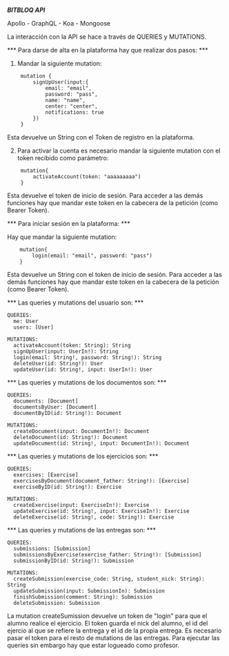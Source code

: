 ***BITBLOQ API***

Apollo - GraphQL - Koa - Mongoose

La interacción con la API se hace a través de QUERIES y MUTATIONS.


*** Para darse de alta en la plataforma hay que realizar dos pasos: ***

1) Mandar la siguiente mutation:

        mutation {
            signUpUser(input:{
                email: "email",
                password: "pass",
                name: "name",
                center: "center",
                notifications: true
            })
        }

Esta devuelve un String con el Token de registro en la plataforma.

2) Para activar la cuenta es necesario mandar la siguiente mutation con el token recibido como parámetro:

        mutation{
            activateAccount(token: "aaaaaaaaa")
        }

Esta devuelve el token de inicio de sesión. Para acceder a las demás funciones hay que mandar este token en la cabecera de la petición (como Bearer Token).


*** Para iniciar sesión en la plataforma: ***

Hay que mandar la siguiente mutation: 

        mutation{
            login(email: "email", password: "pass")
        }

Esta devuelve un String con el token de inicio de sesión. Para acceder a las demás funciones hay que mandar este token en la cabecera de la petición (como Bearer Token).


*** Las queries y mutations del usuario son: ***

    QUERIES:
      me: User
      users: [User]

    MUTATIONS:
      activateAccount(token: String): String
      signUpUser(input: UserIn!): String
      login(email: String!, password: String!): String
      deleteUser(id: String!): User
      updateUser(id: String!, input: UserIn!): User


*** Las queries y mutations de los documentos son: ***   

    QUERIES:
      documents: [Document]
      documentsByUser: [Document]
      documentByID(id: String!): Document
    
    MUTATIONS:
      createDocument(input: DocumentIn!): Document
      deleteDocument(id: String!): Document
      updateDocument(id: String!, input: DocumentIn!): Document



*** Las queries y mutations de los ejercicios son: ***   

    QUERIES:
      exercises: [Exercise]
      exercisesByDocument(document_father: String!): [Exercise]
      exerciseByID(id: String!): Exercise
    
    MUTATIONS:
      createExercise(input: ExerciseIn!): Exercise
      updateExercise(id: String!, input: ExerciseIn!): Exercise
      deleteExercise(id: String!, code: String!): Exercise


*** Las queries y mutations de las entregas son: ***   

    QUERIES:
      submissions: [Submission]
      submissionsByExercise(exercise_father: String!): [Submission]
      submissionByID(id: String!): Submission
    
    MUTATIONS:
      createSubmission(exercise_code: String, student_nick: String): String
      updateSubmission(input: SubmissionIn): Submission
      finishSubmission(comment: String): Submission
      deleteSubmission: Submission

La mutation createSumission devuelve un token de "login" para que el alumno realice el ejercicio. El token guarda el nick del alumno, el id del ejercio al que se refiere la entrega y el id de la propia entrega. Es necesario pasar el token para el resto de mutations de las entregas.
Para ejecutar las queries sin embargo hay que estar logueado como profesor.





